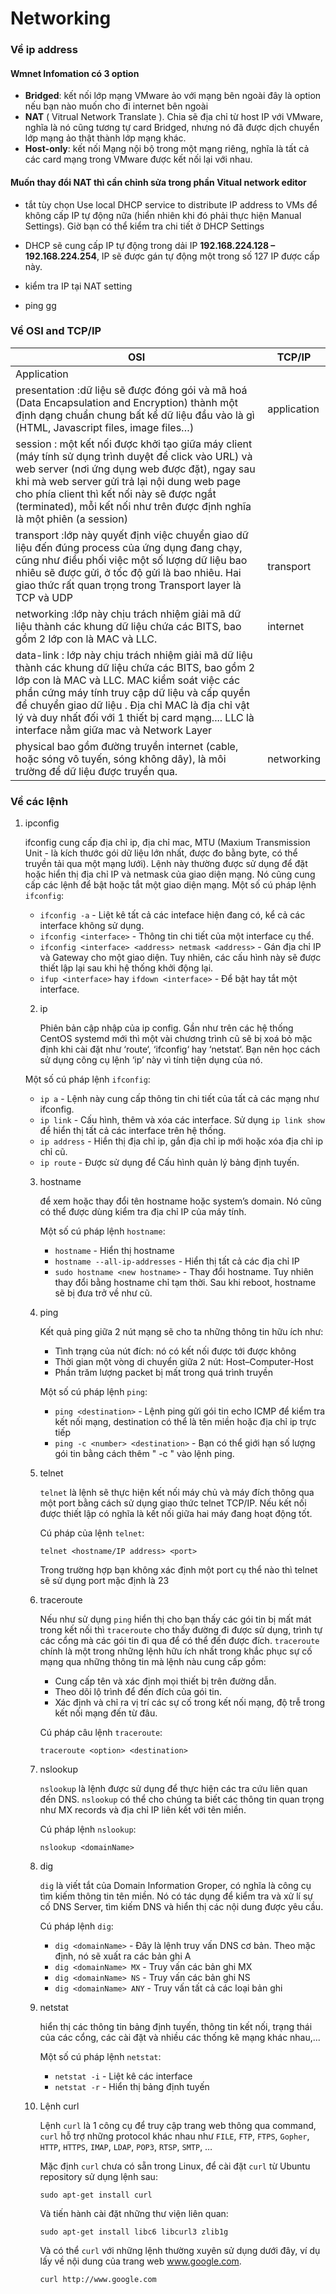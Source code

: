 # Networking

### Về ip address

#### Wmnet Infomation có 3 option

- **Bridged**: kết nối lớp mạng VMware ảo với mạng bên ngoài đây là option nếu bạn nào muốn cho đi internet bên ngoài
- **NAT** ( Vitrual Network Translate ). Chia sẽ địa chỉ từ host IP với VMware, nghĩa là nó cũng tương tự card Bridged, nhưng nó đã được dịch chuyển lớp mạng ảo thật thành lớp mạng khác.
- **Host-only**: kết nối Mạng nội bộ trong một mạng riêng, nghĩa là tất cả các card mạng trong VMware được kết nối lại với nhau.

#### Muốn thay đổi NAT thì cần chỉnh sửa trong phần Vitual network editor

-  tắt  tùy chọn Use local DHCP service to distribute IP address to VMs để không cấp IP tự động nữa (hiển nhiên khi đó phải thực hiện Manual Settings). Giờ bạn có thể kiểm tra chi tiết ở DHCP Settings

- DHCP sẽ cung cấp IP tự động trong dải IP **192.168.224.128 – 192.168.224.254**, IP sẽ được gán tự động một trong số 127 IP được cấp này.
- kiểm tra IP tại NAT setting
- ping gg

### Về OSI and TCP/IP

| OSI                                                          | TCP/IP      |
| ------------------------------------------------------------ | ----------- |
| Application                                                  |             |
| presentation :dữ liệu sẽ được đóng gói và mã hoá (Data Encapsulation and Encryption) thành một định dạng chuẩn chung bất kể dữ liệu đầu vào là gì (HTML, Javascript files, image files…) | application |
| session : một kết nối được khởi tạo giữa máy client (máy tính sử dụng trình duyệt để click vào URL) và web server (nơi ứng dụng web được đặt), ngay sau khi mà web server gửi trả lại nội dung web page cho phía client thì kết nối này sẽ được ngắt (terminated), mỗi kết nối như trên được định nghĩa là một phiên (a session) |             |
| transport :lớp này quyết định việc chuyển giao dữ liệu đến đúng process của ứng dụng đang chạy, cũng như điều phối việc một số lượng dữ liệu bao nhiêu sẽ được gửi, ở tốc độ gửi là bao nhiêu. Hai giao thức rất quan trọng trong Transport layer là TCP và UDP | transport   |
| networking :lớp này chịu trách nhiệm giải mã dữ liệu thành các khung dữ liệu chứa các BITS, bao gồm 2 lớp con là MAC và LLC. | internet    |
| data-link : lớp này chịu trách nhiệm giải mã dữ liệu thành các khung dữ liệu chứa các BITS, bao gồm 2 lớp con là MAC và LLC. MAC kiểm soát việc các phần cứng máy tính truy cập dữ liệu và cấp quyền để chuyển giao dữ liệu . Địa chỉ MAC là địa chỉ vật lý và duy nhất đối với 1 thiết bị card mạng.... LLC là interface nằm giữa mac và Network Layer |             |
| physical   bao gồm đường truyền internet (cable, hoặc sóng vô tuyến, sóng không dây), là môi trường để dữ liệu được truyền qua. | networking  |

### Về các lệnh 

1. ipconfig

   ifconfig cung cấp địa chỉ ip, địa chỉ mac, MTU (Maxium Transmission Unit - là kích thước gói dữ liệu lớn nhất, được đo bằng byte, có thể truyền tải qua một mạng lưới). Lệnh này thường được sử dụng để đặt hoặc hiển thị địa chỉ IP và netmask của giao diện mạng. Nó cũng cung cấp các lệnh để bật hoặc tắt một giao diện mạng. Một số cú pháp lệnh `ifconfig`:

   - `ifconfig -a` - Liệt kê tất cả các inteface hiện đang có, kể cả các interface không sử dụng.
   - `ifconfig <interface>` - Thông tin chi tiết của một interface cụ thể.
   - `ifconfig <interface> <address> netmask <address>` - Gán địa chỉ IP và Gateway cho một giao diện. Tuy nhiên, các cấu hình này sẽ được thiết lập lại sau khi hệ thống khởi động lại.
   - `ifup <interface>` hay `ifdown <interface>` - Để bật hay tắt một interface.

   2. ip

      Phiên bản cập nhập của ip config. Gần như trên các hệ thống CentOS systemd mới thì một vài chương trình cũ sẽ bị xoá bỏ mặc định khi cài đặt như ‘route‘, ‘ifconfig‘ hay ‘netstat‘. Bạn nên học cách sử dụng công cụ lệnh ‘ip’ này vì tính tiện dụng của nó.

   Một số cú pháp lệnh `ifconfig`:

   - `ip a` - Lệnh này cung cấp thông tin chi tiết của tất cả các mạng như ifconfig.
   - `ip link` - Cấu hình, thêm và xóa các interface. Sử dụng `ip link show` để hiển thị tất cả các interface trên hệ thống.
   - `ip address` - Hiển thị địa chỉ ip, gắn địa chỉ ip mới hoặc xóa địa chỉ ip chỉ cũ.
   - `ip route` - Được sử dụng để Cấu hình quản lý bảng định tuyến.

   3. hostname

       để xem hoặc thay đổi tên hostname hoặc system’s domain. Nó cũng có thể được dùng kiểm tra địa chỉ IP của máy tính.

      Một số cú pháp lệnh `hostname`:

      - `hostname` - Hiển thị hostname
      - `hostname --all-ip-addresses` - Hiển thị tất cả các địa chỉ IP
      - `sudo hostname <new hostname>` - Thay đổi hostname. Tuy nhiên thay đổi bằng hostname chỉ tạm thời. Sau khi reboot, hostname sẽ bị đưa trở về như cũ.

   4. ping 

      Kết quả ping giữa 2 nút mạng sẽ cho ta những thông tin hữu ích như:

      - Tình trạng của nút đích: nó có kết nối được tới được không
      - Thời gian một vòng di chuyển giữa 2 nút: Host–Computer-Host
      - Phần trăm lượng packet bị mất trong quá trình truyền

      Một số cú pháp lệnh `ping`:

      - `ping <destination>` - Lệnh ping gửi gói tin echo ICMP để kiểm tra kết nối mạng, destination có thể là tên miền hoặc địa chỉ ip trực tiếp
      - `ping -c <number> <destination>` - Bạn có thể giới hạn số lượng gói tin bằng cách thêm " -c " vào lệnh ping.

      

   5. telnet

      `telnet` là lệnh sẽ thực hiện kết nối máy chủ và máy đích thông qua một port bằng cách sử dụng giao thức telnet TCP/IP. Nếu kết nối được thiết lập có nghĩa là kết nối giữa hai máy đang hoạt động tốt.

      Cú pháp của lệnh `telnet`:

      ```none
      telnet <hostname/IP address> <port>  
      ```

      

      Trong trường hợp bạn không xác định một port cụ thể nào thì telnet sẽ sử dụng port mặc định là 23

   6. traceroute

      Nếu như sử dụng `ping` hiển thị cho bạn thấy các gói tin bị mất mát trong kết nối thì `traceroute` cho thấy đường đi được sử dụng, trình tự các cổng mà các gói tin đi qua để có thể đến được đích. `traceroute` chính là một trong những lệnh hữu ích nhất trong khắc phục sự cố mạng qua những thông tin mà lệnh nàu cung cấp gồm:

      - Cung cấp tên và xác định mọi thiết bị trên đường dẫn.
      - Theo dõi lộ trình để đến đích của gói tin.
      - Xác định và chỉ ra vị trí các sự cố trong kết nối mạng, độ trễ trong kết nối mạng đến từ đâu.

      Cú pháp câu lệnh `traceroute`:

      ```none
      traceroute <option> <destination>
      ```

   7. nslookup

      `nslookup` là lệnh được sử dụng để thực hiện các tra cứu liên quan đến DNS. `nslookup` có thể cho chúng ta biết các thông tin quan trọng như MX records và địa chỉ IP liên kết với tên miền.

      Cú pháp lệnh `nslookup`:

      ```none
      nslookup <domainName>
      ```

   8. dig

      `dig` là viết tắt của Domain Information Groper, có nghĩa là công cụ tìm kiếm thông tin tên miền. Nó có tác dụng để kiểm tra và xử lí sự cố DNS Server, tìm kiếm DNS và hiển thị các nội dung được yêu cầu.

      Cú pháp lệnh `dig`:

      - `dig <domainName>` - Đây là lệnh truy vấn DNS cơ bản. Theo mặc định, nó sẽ xuất ra các bản ghi A
      - `dig <domainName> MX` - Truy vấn các bản ghi MX
      - `dig <domainName> NS` - Truy vấn các bản ghi NS
      - `dig <domainName> ANY` - Truy vấn tất cả các loại bản ghi

   9. netstat

      hiển thị các thông tin bảng định tuyến, thông tin kết nối, trạng thái của các cổng, các cài đặt và nhiều các thống kê mạng khác nhau,...

      Một số cú pháp lệnh `netstat`:

      - `netstat -i` - Liệt kê các interface
      - `netstat -r` - Hiển thị bảng định tuyến

   10. Lệnh curl

       Lệnh `curl` là 1 công cụ để truy cập trang web thông qua command, `curl` hỗ trợ những protocol khác nhau như `FILE`, `FTP`, `FTPS`, `Gopher`, `HTTP`, `HTTPS`, `IMAP`, `LDAP`, `POP3`, `RTSP`, `SMTP`, …

       Mặc định `curl` chưa có sẵn trong Linux, để cài đặt `curl` từ Ubuntu repository sử dụng lệnh sau:

       ```
       sudo apt-get install curl
       ```

       Và tiến hành cài đặt những thư viện liên quan:

       ```
       sudo apt-get install libc6 libcurl3 zlib1g
       ```

       Và có thể `curl` với những lệnh thường xuyên sử dụng dưới đây, ví dụ lấy về nội dung của trang web www.google.com.

       ```
       curl http://www.google.com
       ```

       